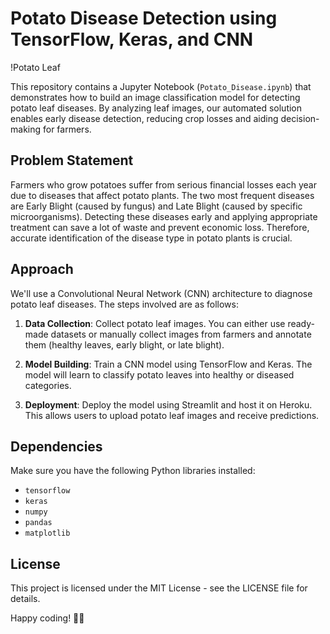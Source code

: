# Potato Disease Detection using TensorFlow, Keras, and CNN

!Potato Leaf

This repository contains a Jupyter Notebook (`Potato_Disease.ipynb`) that demonstrates how to build an image classification model for detecting potato leaf diseases. By analyzing leaf images, our automated solution enables early disease detection, reducing crop losses and aiding decision-making for farmers.

## Problem Statement

Farmers who grow potatoes suffer from serious financial losses each year due to diseases that affect potato plants. The two most frequent diseases are Early Blight (caused by fungus) and Late Blight (caused by specific microorganisms). Detecting these diseases early and applying appropriate treatment can save a lot of waste and prevent economic loss. Therefore, accurate identification of the disease type in potato plants is crucial.

## Approach

We'll use a Convolutional Neural Network (CNN) architecture to diagnose potato leaf diseases. The steps involved are as follows:

1. **Data Collection**: Collect potato leaf images. You can either use ready-made datasets or manually collect images from farmers and annotate them (healthy leaves, early blight, or late blight).

2. **Model Building**: Train a CNN model using TensorFlow and Keras. The model will learn to classify potato leaves into healthy or diseased categories.

3. **Deployment**: Deploy the model using Streamlit and host it on Heroku. This allows users to upload potato leaf images and receive predictions.

## Dependencies

Make sure you have the following Python libraries installed:

- `tensorflow`
- `keras`
- `numpy`
- `pandas`
- `matplotlib`

## License
This project is licensed under the MIT License - see the LICENSE file for details.

Happy coding! 🌱🥔
